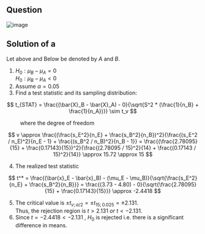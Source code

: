 ## Question

![image](https://github.com/user-attachments/assets/9e1ed4f1-a629-44eb-99c6-e12677734749)

## Solution of a

Let above and Below be denoted by $A$ and $B$.
1. $H_0 : \mu_B - \mu_A = 0$  
$H_0 : \mu_B - \mu_A < 0$
2. Assume $\alpha = 0.05$
3. Find a test statistic and its sampling distribution:

$$
t_{STAT} = \frac{(\bar{X}_B - \bar{X}_A) - 0}{\sqrt{S^2 * (\frac{1}{n_B} + \frac{1}{n_A})}} \sim t_v
$$

$\qquad$ where the degree of freedom

$$
v \approx \frac{(\frac{s_E^2}{n_E} + \frac{s_B^2}{n_B})^2}{\frac{(s_E^2 / n_E)^2}{n_E - 1} + \frac{(s_B^2 / n_B)^2}{n_B - 1}} = 
\frac{(\frac{2.78095}{15} + \frac{0.17143}{15})^2}{\frac{(2.78095 / 15)^2}{14} + \frac{(0.17143 / 15)^2}{14}} \approx 15.72 \approx 15
$$
  
4. The realized test statistic

$$
t^* = \frac{(\bar{x}_E - \bar{x}_B) - (\mu_E - \mu_B)}{\sqrt{\frac{s_E^2}{n_E} + \frac{s_B^2}{n_B}}} = 
\frac{(3.73 - 4.80) - 0}{\sqrt{\frac{2.78095}{15} + \frac{0.17143}{15}}} \approx -2.4418
$$

5. The critical value is $\pm t_{v; \alpha /2} = \pm t_{15; 0.025} = \pm 2.131.$  
Thus, the rejection region is $t>2.131 \ or \ t<-2.131.$
6. Since $t = -2.4418 < -2.131$ , $H_0$ is rejected i.e. there is a significant difference in means.
